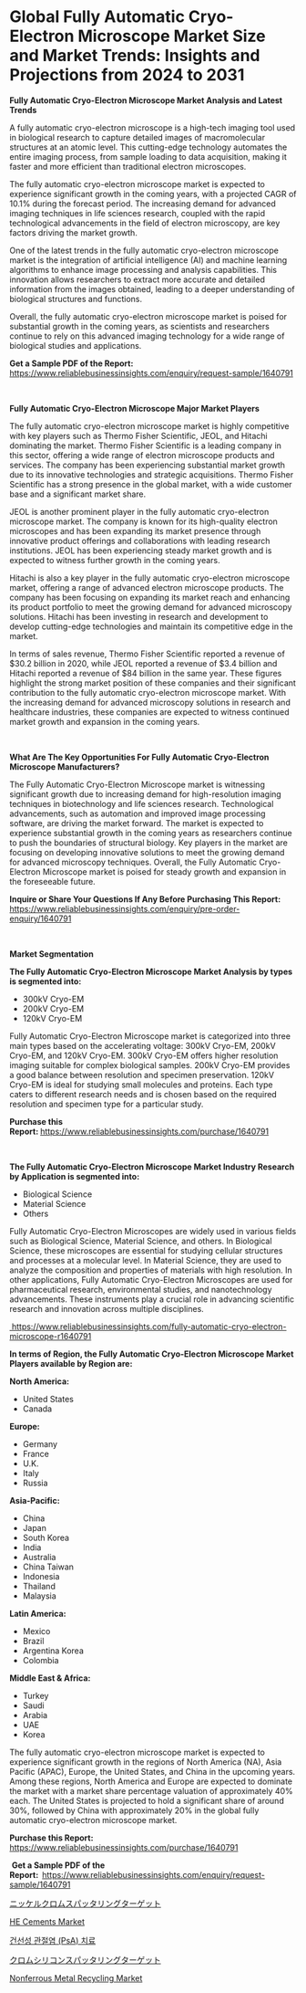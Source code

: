 <p><h1>Global Fully Automatic Cryo-Electron Microscope Market Size and Market Trends: Insights and Projections from 2024 to 2031</h1></p><p><strong>Fully Automatic Cryo-Electron Microscope Market Analysis and Latest Trends</strong></p>
<p><p>A fully automatic cryo-electron microscope is a high-tech imaging tool used in biological research to capture detailed images of macromolecular structures at an atomic level. This cutting-edge technology automates the entire imaging process, from sample loading to data acquisition, making it faster and more efficient than traditional electron microscopes.</p><p>The fully automatic cryo-electron microscope market is expected to experience significant growth in the coming years, with a projected CAGR of 10.1% during the forecast period. The increasing demand for advanced imaging techniques in life sciences research, coupled with the rapid technological advancements in the field of electron microscopy, are key factors driving the market growth.</p><p>One of the latest trends in the fully automatic cryo-electron microscope market is the integration of artificial intelligence (AI) and machine learning algorithms to enhance image processing and analysis capabilities. This innovation allows researchers to extract more accurate and detailed information from the images obtained, leading to a deeper understanding of biological structures and functions.</p><p>Overall, the fully automatic cryo-electron microscope market is poised for substantial growth in the coming years, as scientists and researchers continue to rely on this advanced imaging technology for a wide range of biological studies and applications.</p></p>
<p><strong>Get a Sample PDF of the Report:&nbsp;</strong> <a href="https://www.reliablebusinessinsights.com/enquiry/request-sample/1640791">https://www.reliablebusinessinsights.com/enquiry/request-sample/1640791</a></p>
<p>&nbsp;</p>
<p><strong>Fully Automatic Cryo-Electron Microscope Major Market Players</strong></p>
<p><p>The fully automatic cryo-electron microscope market is highly competitive with key players such as Thermo Fisher Scientific, JEOL, and Hitachi dominating the market. Thermo Fisher Scientific is a leading company in this sector, offering a wide range of electron microscope products and services. The company has been experiencing substantial market growth due to its innovative technologies and strategic acquisitions. Thermo Fisher Scientific has a strong presence in the global market, with a wide customer base and a significant market share.</p><p>JEOL is another prominent player in the fully automatic cryo-electron microscope market. The company is known for its high-quality electron microscopes and has been expanding its market presence through innovative product offerings and collaborations with leading research institutions. JEOL has been experiencing steady market growth and is expected to witness further growth in the coming years.</p><p>Hitachi is also a key player in the fully automatic cryo-electron microscope market, offering a range of advanced electron microscope products. The company has been focusing on expanding its market reach and enhancing its product portfolio to meet the growing demand for advanced microscopy solutions. Hitachi has been investing in research and development to develop cutting-edge technologies and maintain its competitive edge in the market.</p><p>In terms of sales revenue, Thermo Fisher Scientific reported a revenue of $30.2 billion in 2020, while JEOL reported a revenue of $3.4 billion and Hitachi reported a revenue of $84 billion in the same year. These figures highlight the strong market position of these companies and their significant contribution to the fully automatic cryo-electron microscope market. With the increasing demand for advanced microscopy solutions in research and healthcare industries, these companies are expected to witness continued market growth and expansion in the coming years.</p></p>
<p>&nbsp;</p>
<p><strong>What Are The Key Opportunities For Fully Automatic Cryo-Electron Microscope Manufacturers?</strong></p>
<p><p>The Fully Automatic Cryo-Electron Microscope market is witnessing significant growth due to increasing demand for high-resolution imaging techniques in biotechnology and life sciences research. Technological advancements, such as automation and improved image processing software, are driving the market forward. The market is expected to experience substantial growth in the coming years as researchers continue to push the boundaries of structural biology. Key players in the market are focusing on developing innovative solutions to meet the growing demand for advanced microscopy techniques. Overall, the Fully Automatic Cryo-Electron Microscope market is poised for steady growth and expansion in the foreseeable future.</p></p>
<p><strong>Inquire or Share Your Questions If Any Before Purchasing This Report:</strong> <a href="https://www.reliablebusinessinsights.com/enquiry/pre-order-enquiry/1640791">https://www.reliablebusinessinsights.com/enquiry/pre-order-enquiry/1640791</a></p>
<p>&nbsp;</p>
<p><strong>Market Segmentation</strong></p>
<p><strong>The Fully Automatic Cryo-Electron Microscope Market Analysis by types is segmented into:</strong></p>
<p><ul><li>300kV Cryo-EM</li><li>200kV Cryo-EM</li><li>120kV Cryo-EM</li></ul></p>
<p><p>Fully Automatic Cryo-Electron Microscope market is categorized into three main types based on the accelerating voltage: 300kV Cryo-EM, 200kV Cryo-EM, and 120kV Cryo-EM. 300kV Cryo-EM offers higher resolution imaging suitable for complex biological samples. 200kV Cryo-EM provides a good balance between resolution and specimen preservation. 120kV Cryo-EM is ideal for studying small molecules and proteins. Each type caters to different research needs and is chosen based on the required resolution and specimen type for a particular study.</p></p>
<p><strong>Purchase this Report:&nbsp;</strong><a href="https://www.reliablebusinessinsights.com/purchase/1640791">https://www.reliablebusinessinsights.com/purchase/1640791</a></p>
<p>&nbsp;</p>
<p><strong>The Fully Automatic Cryo-Electron Microscope Market Industry Research by Application is segmented into:</strong></p>
<p><ul><li>Biological Science</li><li>Material Science</li><li>Others</li></ul></p>
<p><p>Fully Automatic Cryo-Electron Microscopes are widely used in various fields such as Biological Science, Material Science, and others. In Biological Science, these microscopes are essential for studying cellular structures and processes at a molecular level. In Material Science, they are used to analyze the composition and properties of materials with high resolution. In other applications, Fully Automatic Cryo-Electron Microscopes are used for pharmaceutical research, environmental studies, and nanotechnology advancements. These instruments play a crucial role in advancing scientific research and innovation across multiple disciplines.</p></p>
<p><a href="https://www.reliablebusinessinsights.com/fully-automatic-cryo-electron-microscope-r1640791">&nbsp;https://www.reliablebusinessinsights.com/fully-automatic-cryo-electron-microscope-r1640791</a></p>
<p><strong>In terms of Region, the Fully Automatic Cryo-Electron Microscope Market Players available by Region are:</strong></p>
<p>
    <p> <strong> North America: </strong>
        <ul>
            <li>United States</li>
            <li>Canada</li>
        </ul>
        </p> 
    <p> <strong> Europe: </strong>
        <ul>
            <li>Germany</li>
            <li>France</li>
            <li>U.K.</li>
            <li>Italy</li>
            <li>Russia</li>
        </ul>
        </p> 
    <p> <strong> Asia-Pacific: </strong>
        <ul>
            <li>China</li>
            <li>Japan</li>
            <li>South Korea</li>
            <li>India</li>
            <li>Australia</li>
            <li>China Taiwan</li>
            <li>Indonesia</li>
            <li>Thailand</li>
            <li>Malaysia</li>
        </ul>
        </p> 
    <p> <strong> Latin America: </strong>
        <ul>
            <li>Mexico</li>
            <li>Brazil</li>
            <li>Argentina Korea</li>
            <li>Colombia</li>
        </ul>
        </p> 
    <p> <strong> Middle East & Africa: </strong>
        <ul>
            <li>Turkey</li>
            <li>Saudi</li>
            <li>Arabia</li>
            <li>UAE</li>
            <li>Korea</li>
        </ul>
    </p>
    </p>
<p><p>The fully automatic cryo-electron microscope market is expected to experience significant growth in the regions of North America (NA), Asia Pacific (APAC), Europe, the United States, and China in the upcoming years. Among these regions, North America and Europe are expected to dominate the market with a market share percentage valuation of approximately 40% each. The United States is projected to hold a significant share of around 30%, followed by China with approximately 20% in the global fully automatic cryo-electron microscope market.</p></p>
<p><strong>Purchase this Report: </strong><a href="https://www.reliablebusinessinsights.com/purchase/1640791">https://www.reliablebusinessinsights.com/purchase/1640791</a></p>
<p>&nbsp;<strong>Get a Sample PDF of the Report:&nbsp;&nbsp;</strong><a href="https://www.reliablebusinessinsights.com/enquiry/request-sample/1640791">https://www.reliablebusinessinsights.com/enquiry/request-sample/1640791</a></p>
<p><strong></strong></p>
<p><p><a href="https://github.com/NikitaBruen/Market-Research-Report-List-1/blob/main/991994893764.md">ニッケルクロムスパッタリングターゲット</a></p><p><a href="https://github.com/cameroneffertz/Market-Research-Report-List-1/blob/main/he-cements-market.md">HE Cements Market</a></p><p><a href="https://github.com/JosefaRice/Market-Research-Report-List-1/blob/main/733148282721.md">건선성 관절염 (PsA) 치료</a></p><p><a href="https://github.com/lrlmopnhwd79300/Market-Research-Report-List-2/blob/main/112836793765.md">クロムシリコンスパッタリングターゲット</a></p><p><a href="https://github.com/mbisetmhermsr/Market-Research-Report-List-2/blob/main/nonferrous-metal-recycling-market.md">Nonferrous Metal Recycling Market</a></p></p>